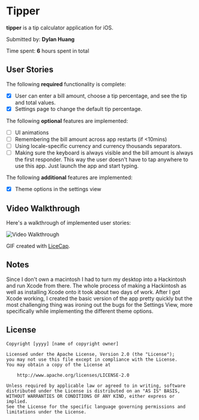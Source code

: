 # Tipper

**tipper** is a tip calculator application for iOS.

Submitted by: **Dylan Huang**

Time spent: **6** hours spent in total

## User Stories

The following **required** functionality is complete:

* [x] User can enter a bill amount, choose a tip percentage, and see the tip and total values.
* [x] Settings page to change the default tip percentage.

The following **optional** features are implemented:
* [ ] UI animations
* [ ] Remembering the bill amount across app restarts (if <10mins)
* [ ] Using locale-specific currency and currency thousands separators.
* [ ] Making sure the keyboard is always visible and the bill amount is always the first responder. This way the user doesn't have to tap anywhere to use this app. Just launch the app and start typing.

The following **additional** features are implemented:

- [x] Theme options in the settings view


## Video Walkthrough 

Here's a walkthrough of implemented user stories:

<img src='http://imgur.com/QLc4f9R' title='Video Walkthrough' width='' alt='Video Walkthrough' />

GIF created with [LiceCap](http://www.cockos.com/licecap/).

## Notes

Since I don't own a macintosh I had to turn my desktop into a Hackintosh and run Xcode from there. The whole process of making a Hackintosh as well as installing Xcode onto it took about two days of work. After I got Xcode working, I created the basic version of the app pretty quickly but the most challenging thing was ironing out the bugs for the Settings View, more specifically while implementing the different theme options.

## License

    Copyright [yyyy] [name of copyright owner]

    Licensed under the Apache License, Version 2.0 (the "License");
    you may not use this file except in compliance with the License.
    You may obtain a copy of the License at

        http://www.apache.org/licenses/LICENSE-2.0

    Unless required by applicable law or agreed to in writing, software
    distributed under the License is distributed on an "AS IS" BASIS,
    WITHOUT WARRANTIES OR CONDITIONS OF ANY KIND, either express or implied.
    See the License for the specific language governing permissions and
    limitations under the License.
